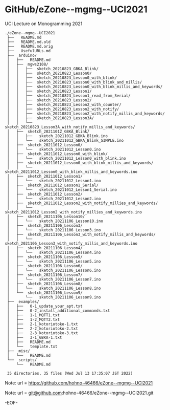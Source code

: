 # GitHub/eZone--mgmg--UCI2021

UCI Lecture on Monogramming 2021

    ./eZone--mgmg--UCI2021
     ├──   README.md
     ├──   README.md.old
     ├──   README.md.orig
     ├──   UsefulURLs.md
     ├──  arduino/
     │   ├──   README.md
     │   ├──  mgws2108/
     │   │   ├──  sketch_20210823_GBKA_Blink/
     │   │   ├──  sketch_20210823_Lesson0/
     │   │   ├──  sketch_20210823_Lesson0_with_blink/
     │   │   ├──  sketch_20210823_Lesson0_with_blink_and_millis/
     │   │   ├──  sketch_20210823_Lesson0_with_blink_millis_and_keywords/
     │   │   ├──  sketch_20210823_Lesson1/
     │   │   ├──  sketch_20210823_Lesson1_read_from_Serial/
     │   │   ├──  sketch_20210823_Lesson2/
     │   │   ├──  sketch_20210823_Lesson2_with_counter/
     │   │   ├──  sketch_20210823_Lesson2_with_notify/
     │   │   ├──  sketch_20210823_Lesson2_with_notify_millis_and_keywords/
     │   │   ├──  sketch_20210823_Lesson3A/
     │   │   └──  sketch_20210823_Lesson3A_with_notify_millis_and_keywords/
     │   ├──  sketch_20211012_GBKA_Blink/
     │   │   ├──   sketch_20211012_GBKA_Blink.ino
     │   │   └──   sketch_20211012_GBKA_Blink_SIMPLE.ino
     │   ├──  sketch_20211012_Lesson0/
     │   │   └──   sketch_20211012_Lesson0.ino
     │   ├──  sketch_20211012_Lesson0_with_blink/
     │   │   └──   sketch_20211012_Lesson0_with_blink.ino
     │   ├──  sketch_20211012_Lesson0_with_blink_millis_and_keywords/
     │   │   └──   sketch_20211012_Lesson0_with_blink_millis_and_keywords.ino
     │   ├──  sketch_20211012_Lesson1/
     │   │   └──   sketch_20211012_Lesson1.ino
     │   ├──  sketch_20211012_Lesson1_Serial/
     │   │   └──   sketch_20211012_Lesson1_Serial.ino
     │   ├──  sketch_20211012_Lesson2/
     │   │   └──   sketch_20211012_Lesson2.ino
     │   ├──  sketch_20211012_Lesson2_with_notify_millies_and_keywords/
     │   │   └──   sketch_20211012_Lesson2_with_notify_millies_and_keywords.ino
     │   ├──  sketch_20211106_Lesson10/
     │   │   └──   sketch_20211106_Lesson10.ino
     │   ├──  sketch_20211106_Lesson3/
     │   │   └──   sketch_20211106_Lesson3.ino
     │   ├──  sketch_20211106_Lesson3_with_notify_millis_and_keywords/
     │   │   └──   sketch_2021106_Lesson3_with_notify_millis_and_keywords.ino
     │   ├──  sketch_20211106_Lesson4/
     │   │   └──   sketch_20211106_Lesson4.ino
     │   ├──  sketch_20211106_Lesson5/
     │   │   └──   sketch_20211106_Lesson5.ino
     │   ├──  sketch_20211106_Lesson6/
     │   │   └──   sketch_20211106_Lesson6.ino
     │   ├──  sketch_20211106_Lesson7/
     │   │   └──   sketch_20211106_Lesson7.ino
     │   ├──  sketch_20211106_Lesson8/
     │   │   └──   sketch_20211106_Lesson8.ino
     │   └──  sketch_20211106_Lesson9/
     │       └──   sketch_20211106_Lesson9.ino
     ├──  examples/
     │   ├──   0-1_update_your_apt.txt
     │   ├──   0-2_install_additional_commands.txt
     │   ├──   1-1_MQTT1.txt
     │   ├──   1-2_MQTT2.txt
     │   ├──   2-1_kotoriotoko-1.txt
     │   ├──   2-2_kotoriotoko-2.txt
     │   ├──   2-3_kotoriotoko-3.txt
     │   ├──   3-1_GBKA-1.txt
     │   ├──   README.md
     │   └──   template.txt
     ├──  misc/
     │   └──   README.md
     └──  scripts/
         └──   README.md
     
     35 directories, 35 files (Wed Jul 13 17:35:07 JST 2022)


Note: url = https://github.com/hohno-46466/eZone--mgmg--UCI2021

Note: url = git@github.com:hohno-46466/eZone--mgmg--UCI2021.git

-EOF-
